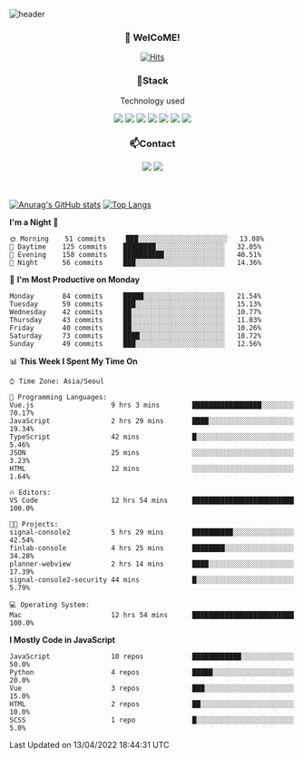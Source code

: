 ![header](https://capsule-render.vercel.app/api?type=waving&color=gradient&height=200&text=Kyungjoon&fontAlign=70&fontAlignY=40&animation=twinkling)

<h3 align="center">👋 WelCoME!</h3>

<div align=center>
  
[![Hits](https://hits.seeyoufarm.com/api/count/incr/badge.svg?url=https%3A%2F%2Fgithub.com%2Fuvula6921&count_bg=%2322BAC9&title_bg=%23827F7F&icon=iconify.svg&icon_color=%2325A27F&title=visits&edge_flat=false)](https://hits.seeyoufarm.com)
  
</div>
<h3 align="center">📌Stack</h3>
<p align="center">Technology used</p>
<div align="center"><img src="https://img.shields.io/badge/HTML5-E34F26?style=flat-square&logo=HTML5&logoColor=white"></img> <img src="https://img.shields.io/badge/CSS3-0A84FF?style=flat-square&logo=CSS3&logoColor=white"></img> <img src="https://img.shields.io/badge/JavaScript-FFCD11?style=flat-square&logo=JavaScript&logoColor=white"></img> <img src="https://img.shields.io/badge/React-00BCF6?style=flat-square&logo=React&logoColor=white"></img> <img src="https://img.shields.io/badge/jQuery-3655FF?style=flat-square&logo=jQuery&logoColor=white"></img> <img src="https://img.shields.io/badge/Ruby-E0115F?style=flat-square&logo=Ruby&logoColor=white"></img> <img src="https://img.shields.io/badge/Python-4B8BBE?style=flat-square&logo=Python&logoColor=white"></img></div>

<h3 align="center">📫Contact</h3>
<div align="center"><a href="https://velog.io/@uvula6921/"><img src="https://img.shields.io/badge/Blog-20c997?style=flat-square&logo=V&logoColor=white"/></a> <a href="pkj6921@gmail.com"><img src="https://img.shields.io/badge/Gmail-EA4335?style=flat-square&logo=Gmail&logoColor=white"/></a></div>
<br>
<br>

[![Anurag's GitHub stats](https://github-readme-stats.vercel.app/api?username=uvula6921&hide=stars,issues&show_icons=true&count_private=true&theme=tokyonight)](https://github.com/anuraghazra/github-readme-stats)
[![Top Langs](https://github-readme-stats.vercel.app/api/top-langs/?username=uvula6921&hide=css,jupyter%20notebook,html&exclude_repo=uvula6921,uvula6921.github.io&layout=compact&langs_count=8)](https://github.com/anuraghazra/github-readme-stats)

<!--START_SECTION:waka-->
**I'm a Night 🦉** 

```text
🌞 Morning    51 commits     ███░░░░░░░░░░░░░░░░░░░░░░   13.08% 
🌆 Daytime    125 commits    ████████░░░░░░░░░░░░░░░░░   32.05% 
🌃 Evening    158 commits    ██████████░░░░░░░░░░░░░░░   40.51% 
🌙 Night      56 commits     ███░░░░░░░░░░░░░░░░░░░░░░   14.36%

```
📅 **I'm Most Productive on Monday** 

```text
Monday       84 commits     █████░░░░░░░░░░░░░░░░░░░░   21.54% 
Tuesday      59 commits     ███░░░░░░░░░░░░░░░░░░░░░░   15.13% 
Wednesday    42 commits     ██░░░░░░░░░░░░░░░░░░░░░░░   10.77% 
Thursday     43 commits     ██░░░░░░░░░░░░░░░░░░░░░░░   11.03% 
Friday       40 commits     ██░░░░░░░░░░░░░░░░░░░░░░░   10.26% 
Saturday     73 commits     ████░░░░░░░░░░░░░░░░░░░░░   18.72% 
Sunday       49 commits     ███░░░░░░░░░░░░░░░░░░░░░░   12.56%

```


📊 **This Week I Spent My Time On** 

```text
⌚︎ Time Zone: Asia/Seoul

💬 Programming Languages: 
Vue.js                   9 hrs 3 mins        █████████████████░░░░░░░░   70.17% 
JavaScript               2 hrs 29 mins       ████░░░░░░░░░░░░░░░░░░░░░   19.34% 
TypeScript               42 mins             █░░░░░░░░░░░░░░░░░░░░░░░░   5.46% 
JSON                     25 mins             ░░░░░░░░░░░░░░░░░░░░░░░░░   3.23% 
HTML                     12 mins             ░░░░░░░░░░░░░░░░░░░░░░░░░   1.64%

🔥 Editors: 
VS Code                  12 hrs 54 mins      █████████████████████████   100.0%

🐱‍💻 Projects: 
signal-console2          5 hrs 29 mins       ██████████░░░░░░░░░░░░░░░   42.54% 
finlab-console           4 hrs 25 mins       ████████░░░░░░░░░░░░░░░░░   34.28% 
planner-webview          2 hrs 14 mins       ████░░░░░░░░░░░░░░░░░░░░░   17.39% 
signal-console2-security 44 mins             █░░░░░░░░░░░░░░░░░░░░░░░░   5.79%

💻 Operating System: 
Mac                      12 hrs 54 mins      █████████████████████████   100.0%

```

**I Mostly Code in JavaScript** 

```text
JavaScript               10 repos            ████████████░░░░░░░░░░░░░   50.0% 
Python                   4 repos             █████░░░░░░░░░░░░░░░░░░░░   20.0% 
Vue                      3 repos             ███░░░░░░░░░░░░░░░░░░░░░░   15.0% 
HTML                     2 repos             ██░░░░░░░░░░░░░░░░░░░░░░░   10.0% 
SCSS                     1 repo              █░░░░░░░░░░░░░░░░░░░░░░░░   5.0%

```



 Last Updated on 13/04/2022 18:44:31 UTC
<!--END_SECTION:waka-->
